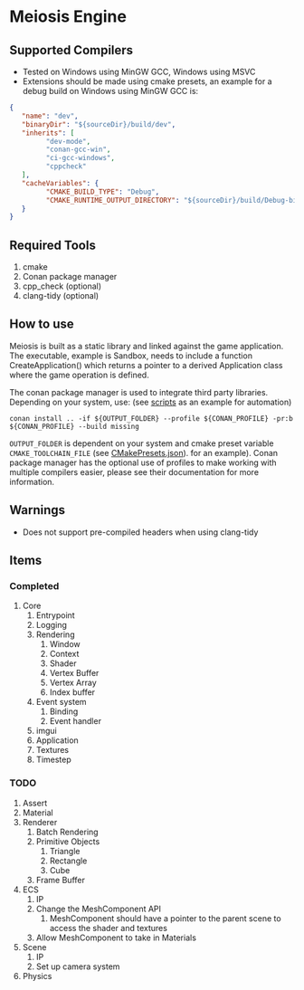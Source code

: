 # Meiosis Engine

## Supported Compilers

* Tested on Windows using MinGW GCC, Windows using MSVC
* Extensions should be made using cmake presets, an example for a debug build on Windows using MinGW GCC is:

```json
{
   "name": "dev",
   "binaryDir": "${sourceDir}/build/dev",
   "inherits": [
         "dev-mode",
         "conan-gcc-win",
         "ci-gcc-windows",
         "cppcheck"
   ],
   "cacheVariables": {
         "CMAKE_BUILD_TYPE": "Debug",
         "CMAKE_RUNTIME_OUTPUT_DIRECTORY": "${sourceDir}/build/Debug-bin"
   }
}
```

## Required Tools

1. cmake
2. Conan package manager
3. cpp_check (optional)
4. clang-tidy (optional)

## How to use

Meiosis is built as a static library and linked against the game application. The executable, example is Sandbox, needs to include a function CreateApplication() which returns a pointer to a derived Application class where the game operation is defined.

The conan package manager is used to integrate third party libraries. Depending on your system, use: (see [scripts](scripts\conan_install.py) as an example for automation)

`conan install .. -if ${OUTPUT_FOLDER} --profile ${CONAN_PROFILE} -pr:b ${CONAN_PROFILE} --build missing`

 `OUTPUT_FOLDER` is dependent on your system and cmake preset variable `CMAKE_TOOLCHAIN_FILE` (see [CMakePresets.json](CmakePresets.json)). for an example). Conan package manager has the optional use of profiles to make working with multiple compilers easier, please see their documentation for more information.

## Warnings

* Does not support pre-compiled headers when using clang-tidy

## Items

### Completed

1. Core
   1. Entrypoint
   2. Logging
   3. Rendering
      1. Window
      2. Context
      3. Shader
      4. Vertex Buffer
      5. Vertex Array
      6. Index buffer
   4. Event system
      1. Binding
      2. Event handler
   5. imgui
   6. Application
   7. Textures
   8. Timestep

### TODO

1. Assert
2. Material
3. Renderer
   1. Batch Rendering
   2. Primitive Objects
      1. Triangle
      2. Rectangle
      3. Cube
   3. Frame Buffer
4. ECS
   1. IP
   2. Change the MeshComponent API
      1. MeshComponent should have a pointer to the parent scene to access the shader and textures
   3. Allow MeshComponent to take in Materials
5. Scene
   1. IP
   2. Set up camera system
6. Physics
